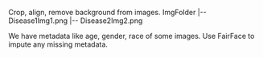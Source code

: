 

Crop, align, remove background from images. 
ImgFolder
    |-- Disease1Img1.png
    |-- Disease2Img2.png 

We have metadata like age, gender, race of some images. Use FairFace to impute any missing metadata. 

